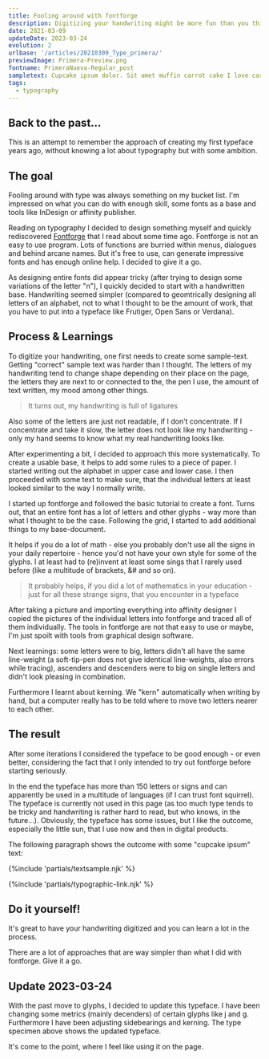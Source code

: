 ```yaml
---
title: Fooling around with fontforge
description: Digitizing your handwriting might be more fun than you think (if you also have strange ideas of "fun")
date: 2021-03-09
updateDate: 2023-03-24
evolution: 2
urlbase: '/articles/20210309_Type_primera/'
previewImage: Primera-Preview.png
fontname: PrimeraNueva-Regular_post
sampletext: Cupcake ipsum dolor. Sit amet muffin carrot cake I love caramels brownie halvah & cotton candy. +"*ç%&/()=@#[]{}$1234567890?.
tags:
  - typography
---
```


## Back to the past...

This is an attempt to remember the approach of creating my first typeface years ago, without knowing a lot about typography but with some ambition.

## The goal

Fooling around with type was always something on my bucket list. I'm impressed on what you can do with enough skill, some fonts as a base and tools like InDesign or affinity publisher. 

Reading on typography I decided to design something myself and quickly rediscovered [Fontforge](https://fontforge.org/) that I read about some time ago. Fontforge is not an easy to use program. Lots of functions are burried within menus, dialogues and behind arcane names. But it's free to use, can generate impressive fonts and has enough online help. I decided to give it a go. 

As designing entire fonts did appear tricky (after trying to design some variations of the letter "n"), I quickly decided to start with a handwritten base. Handwriting seemed simpler (compared to geomtrically designing all letters of an alphabet, not to what I thought to be the amount of work, that you have to put into a typeface like Frutiger, Open Sans or Verdana).

## Process & Learnings

To digitize your handwriting, one first needs to create some sample-text. Getting "correct" sample text was harder than I thought. The letters of my handwriting tend to change shape depending on their place on the page, the letters they are next to or connected to the, the pen I use, the amount of text written, my mood among other things. 

> It turns out, my handwriting is full of ligatures 

Also some of the letters are just not readable, if I don't concentrate. If I concentrate and take it slow, the letter does not look like my handwriting - only my hand seems to know what my real handwriting looks like. 

After experimenting a bit, I decided to approach this more systematically. To create a usable base, it helps to add some rules to a piece of paper. I started writing out the alphabet in upper case and lower case. I then proceeded with some text to make sure, that the individual letters at least looked similar to the way I normally write. 

I started up fontforge and followed the basic tutorial to create a font. Turns out, that an entire font has a lot of letters and other glyphs - way more than what I thought to be the case. Following the grid, I started to add additional things to my base-document. 

It helps if you do a lot of math - else you probably don't use all the signs in your daily repertoire - hence you'd not have your own style for some of the glyphs. I at least had to (re)invent at least some sings that I rarely used before (like a multitude of brackets, &# and so on).

> It probably helps, if you did a lot of mathematics in your education - just for all these strange signs, that you encounter in a typeface

After taking a picture and importing everything into affinity designer I copied the pictures of the individual letters into fontforge and traced all of them individually. The tools in fontforge are not that easy to use or maybe, I'm just spoilt with tools from graphical design software. 

Next learnings: some letters were to big, letters didn't all have the same line-weight (a soft-tip-pen does not give identical line-weights, also errors while tracing), ascenders and descenders were to big on single letters and didn't look pleasing in combination. 

Furthermore I learnt about kerning. We "kern" automatically when writing by hand, but a computer really has to be told where to move two letters nearer to each other. 

## The result

After some iterations I considered the typeface to be good enough - or even better, considering the fact that I only intended to try out fontforge before starting seriously. 

In the end the typeface has more than 150 letters or signs and can apparently be used in a multitude of languages (if I can trust font squirrel). The typeface is currently not used in this page (as too much type tends to be tricky and handwriting is rather hard to read, but who knows, in the future...). Obviously, the typeface has some issues, but I like the outcome, especially the little sun, that I use now and then in digital products. 

The following paragraph shows the outcome with some "cupcake ipsum" text: 

{%include 'partials/textsample.njk' %}

{%include 'partials/typographic-link.njk' %}

## Do it yourself!

It's great to have your handwriting digitized and you can learn a lot in the process. 

There are a lot of approaches that are way simpler than what I did with fontforge. Give it a go. 

## Update 2023-03-24

With the past move to glyphs, I decided to update this typeface. I have been changing some metrics (mainly decenders) of certain glyphs like j and g. Furthermore I have been adjusting sidebearings and kerning. The type specimen above shows the updated typeface. 

It's come to the point, where I feel like using it on the page. 

